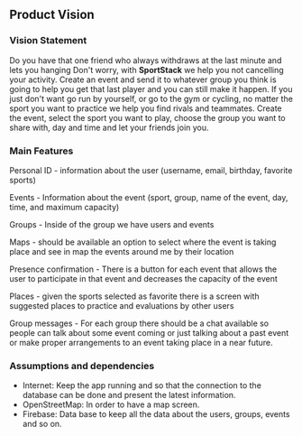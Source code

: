 
## Product Vision

### Vision Statement


Do you have that one friend who always withdraws at the last minute and lets you hanging Don't worry, 
with **SportStack** we help you not cancelling your activity. Create an event and send it to whatever 
group you think is going to help you get that last player and you can still make it happen.
If you just don't want go run by yourself, or go to the gym or cycling, no matter the sport you want to 
practice we help you find rivals and teammates.
Create the event, select the sport you want to play, choose the group you want to share with, day and time
and let your friends join you.


### Main Features

Personal ID - information about the user (username, email, birthday, favorite sports)

Events - Information about the event (sport, group, name of the event, day, time, and maximum capacity)

Groups - Inside of the group we have users and events

Maps - should be available an option to select where the event is taking place and see in map the events around me by their location

Presence confirmation - There is a button for each event that allows the user to participate in that event and decreases the capacity of the event

Places - given the sports selected as favorite there is a screen with suggested places to practice and evaluations by other users

Group messages - For each group there should be a chat available so people can talk about some event coming
or just talking about a past event or make proper arrangements to an event taking place in a near future.

### Assumptions and dependencies
- Internet: Keep the app running and so that the connection to the database can be done and present the latest information.
- OpenStreetMap: In order to have a map screen.
- Firebase: Data base to keep all the data about the users, groups, events and so on.
